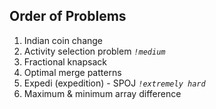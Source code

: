 ## Order of Problems

1. Indian coin change
2. Activity selection problem    *`!medium`*
3. Fractional knapsack
4. Optimal merge patterns
5. Expedi (expedition) - SPOJ    *`!extremely hard`*
6. Maximum & minimum array difference
